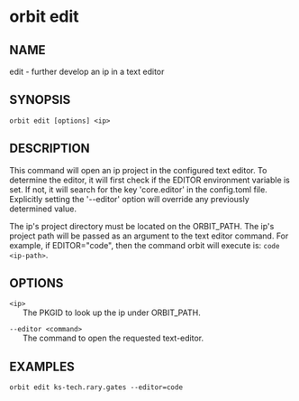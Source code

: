 # __orbit edit__

## __NAME__

edit - further develop an ip in a text editor

## __SYNOPSIS__

```
orbit edit [options] <ip>
```

## __DESCRIPTION__

This command will open an ip project in the configured text editor. To
determine the editor, it will first check if the EDITOR environment
variable is set. If not, it will search for the key 'core.editor' in the
config.toml file. Explicitly setting the '--editor' option will override
any previously determined value.
  
The ip's project directory must be located on the ORBIT_PATH. The ip's 
project path will be passed as an argument to the text editor command. For 
example, if EDITOR="code", then the command orbit will execute is: 
`code <ip-path>`.

## __OPTIONS__

`<ip>`  
      The PKGID to look up the ip under ORBIT_PATH.
  
`--editor <command>`  
      The command to open the requested text-editor.

## __EXAMPLES__

```
orbit edit ks-tech.rary.gates --editor=code
```